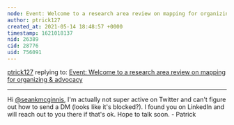 ```yaml
---
node: Event: Welcome to a research area review on mapping for organizing & advocacy
author: ptrick127
created_at: 2021-05-14 18:48:57 +0000
timestamp: 1621018137
nid: 26389
cid: 28776
uid: 756091
---
```




[ptrick127](../profile/ptrick127) replying to: [Event: Welcome to a research area review on mapping for organizing & advocacy](../notes/bhamster/04-28-2021/event-welcome-to-a-research-area-review-on-mapping-for-organizing-advocacy)

----
Hi [@seankmcginnis](/profile/seankmcginnis), I'm actually not super active on Twitter and can't figure out how to send a DM (looks like it's blocked?). I found you on LinkedIn and will reach out to you there if that's ok. Hope to talk soon. - Patrick